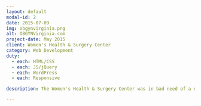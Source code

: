 ```yaml
---
layout: default
modal-id: 2
date: 2015-07-09
img: obgynvirginia.png
alt: OBGYNVirginia.com
project-date: May 2015
client: Women's Health & Surgery Center
category: Web Development
duty:
  - each: HTML/CSS
  - each: JS/jQuery
  - each: WordPress
  - each: Responsive

description: The Women's Health & Surgery Center was in bad need of a new site. I migrated their existing content to a new, built-from-scratch responsive WordPress theme for easy content management. I used CSS3 animations and transitions to enhance the esign and create slick, appealing UI elements.

---
```

